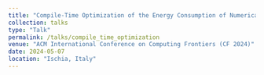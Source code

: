 ```yaml
---
title: "Compile-Time Optimization of the Energy Consumption of Numerical Computations"
collection: talks
type: "Talk"
permalink: /talks/compile_time_optimization
venue: "ACM International Conference on Computing Frontiers (CF 2024)"
date: 2024-05-07
location: "Ischia, Italy"
---
```

